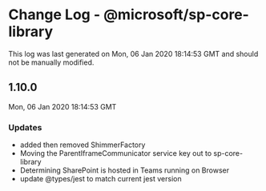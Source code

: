 # Change Log - @microsoft/sp-core-library

This log was last generated on Mon, 06 Jan 2020 18:14:53 GMT and should not be manually modified.

## 1.10.0
Mon, 06 Jan 2020 18:14:53 GMT

### Updates

- added then removed ShimmerFactory
- Moving the ParentIframeCommunicator service key out to sp-core-library
- Determining SharePoint is hosted in Teams running on Browser
- update @types/jest to match current jest version

